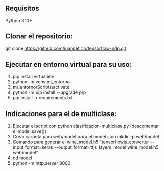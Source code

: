 ## Requisitos
Python 3.10+

## Clonar el repositorio:
   git clone https://github.com/juanpetico/tensorflow-ndp.git

## Ejecutar en entorno virtual para su uso: 

1. pip install virtualenv
2. python -m venv mi_entorno 
3. mi_entorno\Scripts\activate
4. python -m pip install --upgrade pip
6. pip install -r requirements.txt

## Indicaciones para el de multiclase:

1. Ejecutar el script con python clasificacion-multiclase.py (descomentar el model.save())
2. Crear carpeta para web/model para el model.json 
    mkdir -p web/model
3. Comando para generar el wine_model.h5
    "tensorflowjs_converter --input_format=keras --output_format=tfjs_layers_model wine_model.h5 web/model"
4. cd model
5. python -m http.server 8000